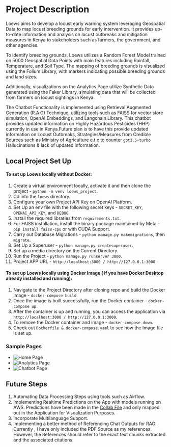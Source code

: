 # Project Description
Loews aims to develop a locust early warning system leveraging Geospatial Data to map locust breeding grounds for early intervention. It provides up-to-date information and analysis on locust outbreaks and mitigation measures in Kenya to stakeholders such as farmers, the government, and other agencies. 

To identify breeding grounds, Loews utilizes a Random Forest Model trained on 5000 Geospatial Data Points with main features including Rainfall, Temperature, and Soil Type. The mapping of breeding grounds is visualized using the Folium Library, with markers indicating possible breeding grounds and land sizes. 

Additionally, visualizations on the Analytics Page utilize Synthetic Data generated using the Faker Library, simulating data that will be collected from farmers on locust sightings in Kenya. 

The Chatbot Functionality is implemented using Retrieval Augmented Generation (R.A.G) Technique, utilizing tools such as FAISS for vector store simulation, OpenAI Embeddings, and Langchain Library. This chatbot provides updated information on Highly Hazardous Pesticides (HHP) currently in use in Kenya.Future plan is to have this provide updated information on Locust Outbreaks, Strategies/Measures from Credible Sources such as Ministry of Agriculture e.t.c to counter `gpt3.5-turbo` Hallucinations & lack of updated information.

## Local Project Set Up
#### To set up Loews locally without Docker:

1. Create a virtual environment locally, activate it and then clone the project - `python -m venv loews_project`.
2. Cd into the `loews` directory.
3. Configure your own Project API Key on OpenAI Platform.
4. Set Up an env file with the following secret keys - `SECRET_KEY`, `OPENAI_API_KEY`, and `DEBUG`.
5. Install the required libraries from `requirements.txt`.
6. For FAISS installation, install the binary package maintained by Meta -  `pip install faiss-cpu` or with CUDA Support.
7. Carry out Database Migrations - `python manage.py makemigrations`, then `migrate`.
8. Set Up a Superuser - `python manage.py createsuperuser`.
9. Set up a media directory on the Current Directory.
10. Run the Project - `python manage.py runserver 3000`.
11. Project APP URL - `http://localhost:3000 / http://127.0.0.1:3000`

#### To set up Loews locally using Docker Image ( if you have Docker Desktop already installed and running):

1. Navigate to the Project Directory after cloning repo and build the Docker Image - `docker-compose build`.
2. Once the image is built successfully, run the Docker container - `docker-compose up`.
3. After the container is up and running, you can access the application via  `http://localhost:3000 / http://127.0.0.1:3000`.
4. To remove the Docker container and image - `docker-compose down`.
5. Check out `Dockerfile & docker-compose.yaml` to see how the Image file is set up.


### Sample Pages
- ![Home Page](https://github.com/john-thuo1/loews/assets/108690517/34ab9c61-c028-4731-a192-e293669b767e)
- ![Analytics Page](https://github.com/john-thuo1/loews/assets/108690517/e7c4a91f-ae5d-4165-a6c9-3eeb3ea5a255)
- ![Chatbot Page](https://github.com/john-thuo1/loews/assets/108690517/eaecb147-dee4-4efc-9563-4897a64c054b)


## Future Steps
1. Automating Data Processing Steps using tools such as Airflow.
2. Implementing Realtime Predictions on the App with models running on AWS. Predictions have been made in the [Collab File](https://colab.research.google.com/drive/1ZmHPuyaNubCCN9yNE9ofV-_Z3FJKc0WQ?usp=sharing) and only mapped out in the Application for Visualization Purposes. 
3. Incorporate Multilanguage Support.
4. Implementing a better method of Referencing Chat Outputs for RAG. Currently , I have only included the PDF Source as my references. However, the References should refer to the exact text chunks extracted and the associated citations.
